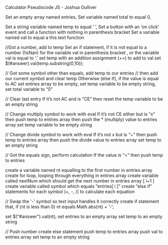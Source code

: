 Calculator Pseudocode JS - Joshua Gulliver

Set an empty array named entries,
Set variable named total to equal 0,

Set a string variable named temp to equal  ‘ ‘,
Set a button with an ‘on click’ event and call a function with nothing in parenthesis bracket
	Set a variable named val to equal a this.text function

//Got a number, add to temp
Set an if statement, if it is not equal to a number (!isNan) for the variable val in parenthesis bracket , or the variable val is equal to ‘.’
	set temp with an addition assignment (+=) to add to val
	set $(#answer).val(temp.substring(0,10));



// Got some symbol other than equals, add temp to our entries
   // then add our current symbol and clear temp
Otherwise (else if), if the value is equal to AC
	set entries array to be empty, 
	set temp variable to be empty string, 
            set total variable to “0”


// Clear last entry
If it’s not AC and is “CE” 
	then reset the temp variable to be an empty string

// Change multiply symbol to work with eval
If it’s not CE either but is “x” 
	then push temp to entries array
	then push the * (multiply) value to entries array
            set temp variable to be empty string

// Change divide symbol to work with eval
If it’s not x but is “÷” 
	then push temp to entries array
	then push the divide value to entries array 
	set temp to an empty string

// Got the equals sign, perform calculation
If the value is “=” 
	then push temp to entries
	
create a variable named nt equalling to the first number in entries array
	create for loop, looping through everything in entries array
	create variable called nextNum which should get the next number in entries array [ i+1 ]
	create variable called symbol which equals “entries[ i ]”
	create “else if” statements for each symbol (+, -, /) to calculate each equation

// Swap the '-' symbol so text input handles it correctly
create if statement that, if (nt is less than 0)
	nt equals Math.abs(nt) + ‘-‘;

set $(“#answer”).val(nt);
set entries to an empty array
set temp to an empty string

// Push number
create else statement
	push temp to entries array
            push val to entries array
            set temp to an empty string
	








	
